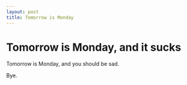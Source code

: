```yaml
---
layout: post
title: Tomorrow is Monday
---
```


Tomorrow is Monday, and it sucks
================================

Tomorrow is Monday, and you should be sad.

Bye.
